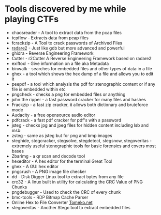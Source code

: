 # Tools discovered by me while playing CTFs

* chaosreader - A tool to extract data from the pcap files
* tcpflow - Extracts data from pcap files
* fcrackzip - A Tool to crack passwords of Archived Files
* [radare2](https://github.com/radareorg/radare2) - Just like gdb but more advanced and powerful
* ghidra - Reverse Engineering Framework
* Cutter - r2Cutter A Reverse Engineering Framework based on radare2
* exiftool - Give information on a file aka Metadata
* binwalk - searches for embedded files and other types of data in a file
* ghex - a tool which shows the hex dump of a file and allows you to edit it
* peepdf - a tool which analysis the pdf for stenographic content or if any file is embedded within etc
* pngcheck - checks a png for embedded files or anything
* john the ripper - a fast password cracker for many files and hashes
* Frackzip - a fast zip cracker, it allows both dictionary and bruteforce mode
* Audacity - a free opensource audio editor
* pdfcrack - a fast pdf cracker for pdf's with a password
* jsteg - checks jpg and jpeg files for hidden content including lsb and msb
* zsteg - same as jsteg but for png and bmp images
* steghide, stegcracker, stegsolve, stegdetect, stegsnow, stegoveritas - extremely useful stenographic tools for basic forensics and covers most bases
* Zbarimg - a qr scan and decode tool
* hexeditor - A hex editor for the terminal Great Tool
* ghex - A GUI hex editor 
* pngcrush - A PNG image file checker
* dd - Disk Digger Linux tool to extract bytes from any file
* crc32 - A linux built in utility for calculating the CRC Value of PNG Chunks
* pngdebugger - Used to check the CRC of every chunk
* bmc-tools - RDP Bitmap Cache Parser
* Online Hex to File Converter [Tomeko.net](http://tomeko.net/online_tools/hex_to_file.php?lang=en)
* stegoveritas - Another Stego tool to extract embedded files 
